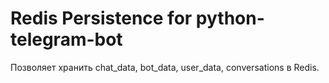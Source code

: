 # Redis Persistence for python-telegram-bot

Позволяет хранить chat_data, bot_data, user_data, conversations в Redis.